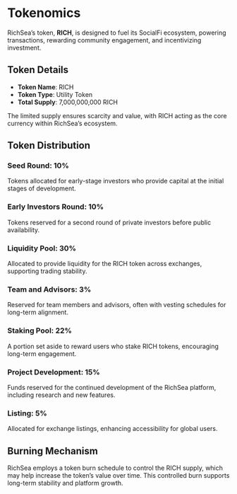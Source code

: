 # Tokenomics

RichSea’s token, **RICH**, is designed to fuel its SocialFi ecosystem, powering transactions, rewarding community engagement, and incentivizing investment.

## Token Details
- **Token Name**: RICH  
- **Token Type**: Utility Token  
- **Total Supply**: 7,000,000,000 RICH  

The limited supply ensures scarcity and value, with RICH acting as the core currency within RichSea’s ecosystem.

## Token Distribution

### Seed Round: 10%
Tokens allocated for early-stage investors who provide capital at the initial stages of development.

### Early Investors Round: 10%
Tokens reserved for a second round of private investors before public availability.

### Liquidity Pool: 30%
Allocated to provide liquidity for the RICH token across exchanges, supporting trading stability.

### Team and Advisors: 3%
Reserved for team members and advisors, often with vesting schedules for long-term alignment.

### Staking Pool: 22%
A portion set aside to reward users who stake RICH tokens, encouraging long-term engagement.

### Project Development: 15%
Funds reserved for the continued development of the RichSea platform, including research and new features.

### Listing: 5%
Allocated for exchange listings, enhancing accessibility for global users.

## Burning Mechanism
RichSea employs a token burn schedule to control the RICH supply, which may help increase the token’s value over time. This controlled burn supports long-term stability and platform growth.
